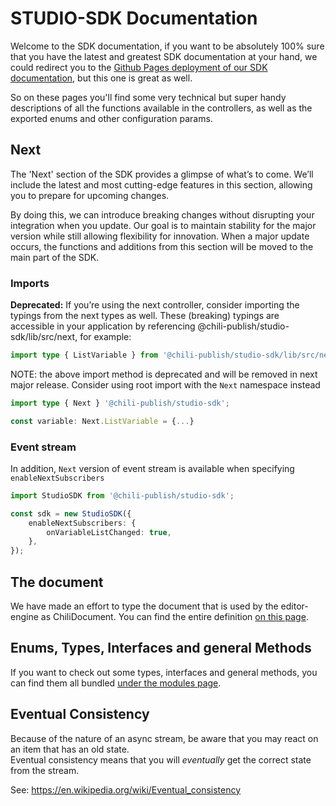 # STUDIO-SDK Documentation

Welcome to the SDK documentation, if you want to be absolutely 100% sure that you have the latest and greatest SDK documentation at your hand, we could redirect you to the [Github Pages deployment of our SDK documentation](https://chili-publish.github.io/studio-sdk/index.html), but this one is great as well.

So on these pages you'll find some very technical but super handy descriptions of all the functions available in the controllers, as well as the exported enums and other configuration params.

## Next

The 'Next' section of the SDK provides a glimpse of what’s to come. We’ll include the latest and most cutting-edge features in this section, allowing you to prepare for upcoming changes.

By doing this, we can introduce breaking changes without disrupting your integration when you update. Our goal is to maintain stability for the major version while still allowing flexibility for innovation. When a major update occurs, the functions and additions from this section will be moved to the main part of the SDK.

### Imports

**Deprecated:** If you’re using the next controller, consider importing the typings from the next types as well. These (breaking) typings are accessible in your application by referencing @chili-publish/studio-sdk/lib/src/next, for example:

```ts
import type { ListVariable } from '@chili-publish/studio-sdk/lib/src/next';
```

NOTE: the above import method is deprecated and will be removed in next major release. Consider using root import with the `Next` namespace instead

```ts
import type { Next } '@chili-publish/studio-sdk';

const variable: Next.ListVariable = {...}
```

### Event stream

In addition, `Next` version of event stream is available when specifying `enableNextSubscribers`

```ts
import StudioSDK from '@chili-publish/studio-sdk';

const sdk = new StudioSDK({
    enableNextSubscribers: {
        onVariableListChanged: true,
    },
});
```

## The document

We have made an effort to type the document that is used by the editor-engine as ChiliDocument.
You can find the entire definition [on this page](interfaces/types_DocumentTypes.ChiliDocument.md).

## Enums, Types, Interfaces and general Methods

If you want to check out some types, interfaces and general methods, you can find them all bundled [under the modules page](modules).

## Eventual Consistency

Because of the nature of an async stream, be aware that you may react on an item that has an old state.  
Eventual consistency means that you will _eventually_ get the correct state from the stream.

See: https://en.wikipedia.org/wiki/Eventual_consistency
